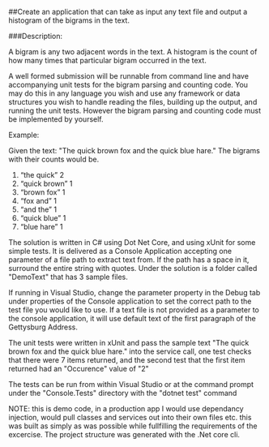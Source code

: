 ##Create an application that can take as input any text file and output a histogram of the bigrams in the text.

###Description:

A bigram is any two adjacent words in the text. A histogram is the count of how many times that particular bigram occurred in the text. 

A well formed submission will be runnable from command line and have accompanying unit tests for the bigram parsing and counting code. You may do this in any language you wish and use any framework or data structures you wish to handle reading the files, building up the output, and running the unit tests. However the bigram parsing and counting code must be implemented by yourself.

Example:

Given the text: "The quick brown fox and the quick blue hare." The bigrams with their counts would be.

1. “the quick” 2
2. “quick brown” 1
3. “brown fox” 1
4. “fox and” 1
5. “and the” 1
6. “quick blue” 1
7. “blue hare” 1

The solution is written in C# using Dot Net Core, and using xUnit for some simple tests. It is delivered as a Console Application accepting one parameter of a file path to extract text from. If the path has a space in it, surround the entire string with quotes. Under the solution is a folder called "DemoText" that has 3 sample files. 

If running in Visual Studio, change the parameter property in the Debug tab under properties of the Console application to set the correct path to the test file you would like to use. If a text file is not provided as a parameter to the console application, it will use default text of the first paragraph of the Gettysburg Address.

The unit tests were written in xUnit and pass the sample text "The quick brown fox and the quick blue hare." into the service call, one test checks that there were 7 items returned, and the second test that the first item returned had an "Occurence" value of "2"

The tests can be run from within Visual Studio or at the command prompt under the "Console.Tests" directory with the "dotnet test" command

NOTE: this is demo code, in a production app I would use dependancy injection, would pull classes and services out into their own files etc. this was built as simply as was possible while fullfilling the requirements of the excercise. The project structure was generated with the .Net core cli.

